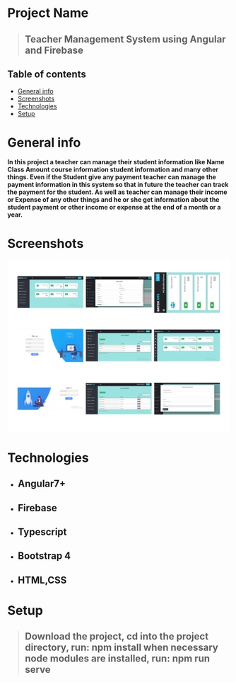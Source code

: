 # Project Name
> ## Teacher Management System using Angular and Firebase
## Table of contents
* [General info](#general-info)
* [Screenshots](#screenshots)
* [Technologies](#technologies)
* [Setup](#setup)

# General info
**In this project a teacher can manage their student information like Name Class Amount course information student information and many other things. Even if the Student give any payment teacher can manage the payment information in this system so that in future the teacher can track the payment for the student. As well as teacher can manage their income or Expense of any other things and he or she get information about the student payment or other income or expense at the end of a month or a year.**
# Screenshots
![Example screenshot](./img/screenshot.jpg)
# Technologies
* ## Angular7+
* ## Firebase
* ## Typescript
* ## Bootstrap 4
* ## HTML,CSS
# Setup
> ## Download the project, cd into the project directory, run: npm install when necessary node modules are installed, run: npm run serve
